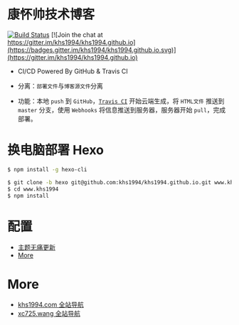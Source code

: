 # 康怀帅技术博客

[![Build Status](https://travis-ci.org/khs1994/khs1994.github.io.svg?branch=hexo)](https://travis-ci.org/khs1994/khs1994.github.io)
[![Join the chat at https://gitter.im/khs1994/khs1994.github.io](https://badges.gitter.im/khs1994/khs1994.github.io.svg)](https://gitter.im/khs1994/khs1994.github.io)

* CI/CD Powered By GitHub & Travis CI

* 分离：`部署文件`与`博客源文件`分离

* 功能：本地 `push` 到 `GitHub`，[`Travis CI`](.travis.yml) 开始云端生成，将 `HTML文件` 推送到 `master` 分支，使用 `Webhooks` 将信息推送到服务器，服务器开始 `pull`，完成部署。

# 换电脑部署 Hexo

```bash
$ npm install -g hexo-cli

$ git clone -b hexo git@github.com:khs1994/khs1994.github.io.git www.khs1994
$ cd www.khs1994
$ npm install
```

# 配置

* [主题无痛更新](https://www.khs1994.com/cms/hexo/themes-update.html)
* [More](settings.md)

# More

* [khs1994.com 全站导航](//www.khs1994.com/more)
* [xc725.wang 全站导航](//xc725.wang/more)
